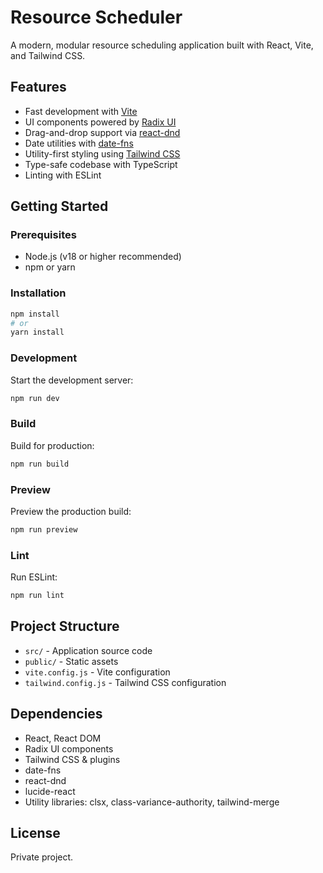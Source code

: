 # Resource Scheduler

A modern, modular resource scheduling application built with React, Vite, and Tailwind CSS.

## Features

- Fast development with [Vite](https://vitejs.dev/)
- UI components powered by [Radix UI](https://www.radix-ui.com/)
- Drag-and-drop support via [react-dnd](https://react-dnd.github.io/react-dnd/about)
- Date utilities with [date-fns](https://date-fns.org/)
- Utility-first styling using [Tailwind CSS](https://tailwindcss.com/)
- Type-safe codebase with TypeScript
- Linting with ESLint

## Getting Started

### Prerequisites

- Node.js (v18 or higher recommended)
- npm or yarn

### Installation

```bash
npm install
# or
yarn install
```

### Development

Start the development server:

```bash
npm run dev
```

### Build

Build for production:

```bash
npm run build
```

### Preview

Preview the production build:

```bash
npm run preview
```

### Lint

Run ESLint:

```bash
npm run lint
```

## Project Structure

- `src/` - Application source code
- `public/` - Static assets
- `vite.config.js` - Vite configuration
- `tailwind.config.js` - Tailwind CSS configuration

## Dependencies

- React, React DOM
- Radix UI components
- Tailwind CSS & plugins
- date-fns
- react-dnd
- lucide-react
- Utility libraries: clsx, class-variance-authority, tailwind-merge

## License

Private project.